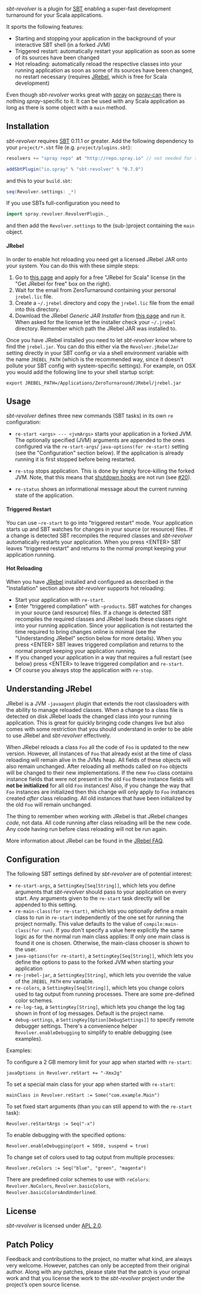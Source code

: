 _sbt-revolver_ is a plugin for [SBT] enabling a super-fast development turnaround for your Scala applications.

It sports the following features:

* Starting and stopping your application in the background of your interactive SBT shell (in a forked JVM)
* Triggered restart: automatically restart your application as soon as some of its sources have been changed
* Hot reloading: automatically reload the respective classes into your running application as soon as some
  of its sources have been changed, no restart necessary (requires [JRebel], which is free for Scala development)

Even though _sbt-revolver_ works great with [spray] on [spray-can] there is nothing _spray_-specific to it. It can
be used with any Scala application as long as there is some object with a `main` method.


## Installation

_sbt-revolver_ requires [SBT] 0.11.1 or greater.
Add the following dependency to your `project/*.sbt` file (e.g. `project/plugins.sbt`):

```scala
resolvers += "spray repo" at "http://repo.spray.io" // not needed for sbt >= 0.12

addSbtPlugin("io.spray" % "sbt-revolver" % "0.7.0")
```

and this to your `build.sbt`:

```scala
seq(Revolver.settings: _*)
```

If you use SBTs full-configuration you need to

```scala
import spray.revolver.RevolverPlugin._
```

and then add the `Revolver.settings` to the (sub-)project containing the `main` object.

#### JRebel

In order to enable hot reloading you need get a licensed JRebel JAR onto your system.
You can do this with these simple steps:

1. Go to [this page](http://sales.zeroturnaround.com/) and apply for a free "JRebel for Scala" license
   (in the "Get JRebel for free" box on the right).
2. Wait for the email from ZeroTurnaround containing your personal `jrebel.lic` file.
3. Create a `~/.jrebel` directory and copy the `jrebel.lic` file from the email into this directory.
4. Download the JRebel _Generic JAR Installer_ from [this page](http://zeroturnaround.com/jrebel/current/) and run it.
   When asked for the license let the installer check your `~/.jrebel` directory. Remember which path the JRebel JAR
   was installed to.

Once you have JRebel installed you need to let _sbt-revolver_ know where to find the `jrebel.jar`. You can do this
either via the `Revolver.jRebelJar` setting directly in your SBT config or via a shell environment variable with the
name `JREBEL_PATH` (which is the recommended way, since it doesn't pollute your SBT config with system-specific settings).
For example, on OSX you would add the following line to your shell startup script:

    export JREBEL_PATH=/Applications/ZeroTurnaround/JRebel/jrebel.jar


## Usage

_sbt-revolver_ defines three new commands (SBT tasks) in its own `re` configuration:

* `re-start <args> --- <jvmArgs>` starts your application in a forked JVM.
  The optionally specified (JVM) arguments are appended to the ones configured via the `re-start-args`/
  `java-options(for re-start)` setting (see the "Configuration" section below). If the application is already running it
  is first stopped before being restarted.

* `re-stop` stops application.
  This is done by simply force-killing the forked JVM. Note, that this means that [shutdown hooks] are not run (see 
  [#20](http://github.com/spray/sbt-revolver/issues/20)).

* `re-status` shows an informational message about the current running state of the application.

#### Triggered Restart

You can use `~re-start` to go into "triggered restart" mode. Your application starts up and SBT watches for changes in
your source (or resource) files. If a change is detected SBT recompiles the required classes and _sbt-revolver_
automatically restarts your application.
When you press &lt;ENTER&gt; SBT leaves "triggered restart" and returns to the normal prompt keeping your application running.

#### Hot Reloading

When you have [JRebel] installed and configured as described in the "Installation" section above _sbt-revolver_ supports
hot reloading:

* Start your application with `re-start`.
* Enter "triggered compilation" with `~products`. SBT watches for changes in your source (and resource) files.
  If a change is detected SBT recompiles the required classes and JRebel loads these classes right into your running
  application. Since your application is not restarted the time required to bring changes online is minimal (see
  the "Understanding JRebel" section below for more details). When you press &lt;ENTER&gt; SBT leaves triggered compilation
  and returns to the normal prompt keeping your application running.
* If you changed your application in a way that requires a full restart (see below) press &lt;ENTER&gt; to leave
  triggered compilation and `re-start`.
* Of course you always stop the application with `re-stop`.


## Understanding JRebel

JRebel is a JVM `-javaagent` plugin that extends the root classloaders with the ability to manage reloaded classes.
When a change to a class file is detected on disk JRebel loads the changed class into your running application.
This is great for quickly bringing code changes live but also comes with some restriction that you should understand in
order to be able to use JRebel and _sbt-revolver_ effectively.

When JRebel reloads a class `Foo` all the code of `Foo` is updated to the new version. However, all instances of `Foo`
that already exist at the time of class reloading will remain alive in the JVMs heap. All fields of these objects
will also remain unchanged. After reloading all methods called on `Foo` objects will be changed to their new
implementations. If the new `Foo` class contains instance fields that were not present in the old `Foo` these instance
fields will **not be initialized** for all old `Foo` instances! Also, if you change the way that `Foo` instances are
initialized then this change will only apply to `Foo` instances created _after_ class reloading. All old instances that
have been initialized by the old `Foo` will remain unchanged.

The thing to remember when working with JRebel is that JRebel changes _code_, not data. All code running after
class reloading will be the new code. Any code having run before class reloading will not be run again.

More information about JRebel can be found in the [JRebel FAQ].


## Configuration

The following SBT settings defined by _sbt-revolver_ are of potential interest:

* `re-start-args`, a `SettingKey[Seq[String]]`, which lets you define arguments that _sbt-revolver_ should pass to your
  application on every start. Any arguments given to the `re-start` task directly will be appended to this setting.
* `re-main-class(for re-start)`, which lets you optionally define a main class to run in `re-start` independently of the
  one set for running the project normally. This value defaults to the value of `compile:main-class(for run)`. If you
  don't specify a value here explicitly the same logic as for the normal run main class applies: If only one main class
  is found it one is chosen. Otherwise, the main-class chooser is shown to the user.
* `java-options(for re-start)`, a `SettingKey[Seq[String]]`, which lets you define the options to pass to the forked JVM
  when starting your application
* `re-jrebel-jar`, a `SettingKey[String]`, which lets you override the value of the `JREBEL_PATH` env variable.
* `re-colors`, a `SettingKey[Seq[String]]`, which lets you change colors used to tag output from running processes.
  There are some pre-defined color schemes.
* `re-log-tag`, a `SettingKey[String]`, which lets you change the log tag shown in front of log messages. Default is the
  project name.
* `debug-settings`, a `SettingKey[Option[DebugSettings]]` to specify remote debugger settings. There's a convenience
  helper `Revolver.enableDebugging` to simplify to enable debugging (see examples).

Examples:

To configure a 2 GB memory limit for your app when started with `re-start`:

    javaOptions in Revolver.reStart += "-Xmx2g"

To set a special main class for your app when started with `re-start`:

    mainClass in Revolver.reStart := Some("com.example.Main")

To set fixed start arguments (than you can still append to with the `re-start` task):

    Revolver.reStartArgs := Seq("-x")

To enable debugging with the specified options:

    Revolver.enableDebugging(port = 5050, suspend = true)

To change set of colors used to tag output from multiple processes:

    Revolver.reColors := Seq("blue", "green", "magenta")

There are predefined color schemes to use with `reColors`: `Revolver.NoColors`, `Revolver.basicColors`,
`Revolver.basicColorsAndUnderlined`.

## License

_sbt-revolver_ is licensed under [APL 2.0].


## Patch Policy

Feedback and contributions to the project, no matter what kind, are always very welcome.
However, patches can only be accepted from their original author.
Along with any patches, please state that the patch is your original work and that you license the work to the
_sbt-revolver_ project under the project’s open source license.


  [SBT]: https://github.com/harrah/xsbt/wiki
  [JRebel]: http://zeroturnaround.com/jrebel/
  [xsbt-web-plugin]: https://github.com/siasia/xsbt-web-plugin/
  [spray]: http://spray.io
  [spray-can]: https://github.com/spray/spray-can
  [shutdown hooks]: http://docs.oracle.com/javase/6/docs/api/java/lang/Runtime.html#addShutdownHook(java.lang.Thread)
  [JRebel FAQ]: http://zeroturnaround.com/jrebel/faq/
  [APL 2.0]: http://www.apache.org/licenses/LICENSE-2.0
